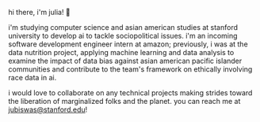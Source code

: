 hi there, i'm julia! 👋 

i'm studying computer science and asian american studies at stanford university to develop ai to tackle sociopolitical issues. i'm an incoming software development engineer intern at amazon; previously, i was at the data nutrition project, applying machine learning and data analysis to examine the impact of data bias against asian american pacific islander communities and contribute to the team's framework on ethically involving race data in ai.

i would love to collaborate on any technical projects making strides toward the liberation of marginalized folks and the planet. you can reach me at jubiswas@stanford.edu!
